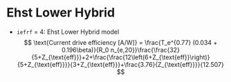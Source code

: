 # Ehst Lower Hybrid
- `iefrf` = 4: Ehst Lower Hybrid model
$$
\text{Current drive efficiency [A/W]} = \frac{T_e^{0.77} (0.034 + 0.196\beta)}{R_0 n_{e,20}}\frac{\frac{32}{5+Z_{\text{eff}}}+2+\frac{\frac{12\left(6+Z_{\text{eff}}\right)}{5+Z_{\text{eff}}}}{3+Z_{\text{eff}}}+\frac{3.76}{Z_{\text{eff}}}}{12.507}
$$ 

